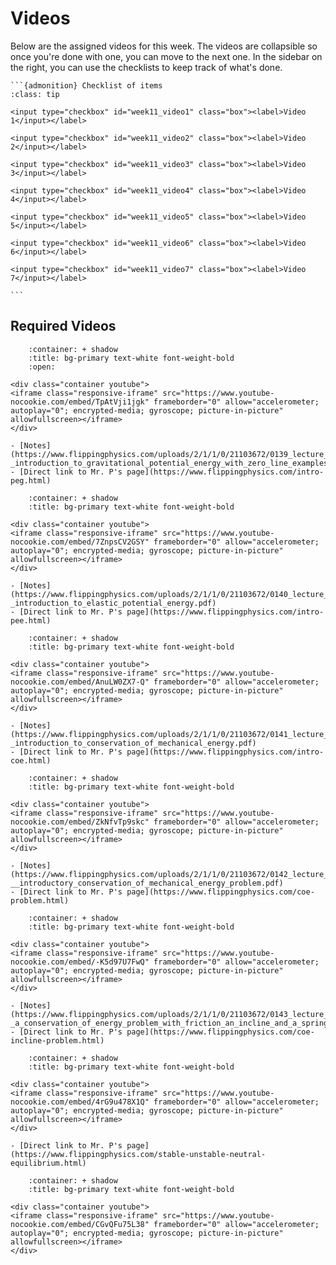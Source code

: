 # Videos

Below are the assigned videos for this week. 
The videos are collapsible so once you're done with one, you can move to the next one.
In the sidebar on the right, you can use the checklists to keep track of what's done.

````{margin}
```{admonition} Checklist of items
:class: tip

<input type="checkbox" id="week11_video1" class="box"><label>Video 1</input></label>

<input type="checkbox" id="week11_video2" class="box"><label>Video 2</input></label>

<input type="checkbox" id="week11_video3" class="box"><label>Video 3</input></label>

<input type="checkbox" id="week11_video4" class="box"><label>Video 4</input></label>

<input type="checkbox" id="week11_video5" class="box"><label>Video 5</input></label>

<input type="checkbox" id="week11_video6" class="box"><label>Video 6</input></label>

<input type="checkbox" id="week11_video7" class="box"><label>Video 7</input></label>

```
````

## Required Videos

```{dropdown} 1. Introduction to Gravitational Potential Energy with Zero Line Examples
    :container: + shadow
    :title: bg-primary text-white font-weight-bold
    :open:

<div class="container youtube">
<iframe class="responsive-iframe" src="https://www.youtube-nocookie.com/embed/TpAtVji1jgk" frameborder="0" allow="accelerometer; autoplay="0"; encrypted-media; gyroscope; picture-in-picture" allowfullscreen></iframe>
</div>

- [Notes](https://www.flippingphysics.com/uploads/2/1/1/0/21103672/0139_lecture_notes_-_introduction_to_gravitational_potential_energy_with_zero_line_examples.pdf)
- [Direct link to Mr. P's page](https://www.flippingphysics.com/intro-peg.html)
```

```{dropdown} 2. Introduction to Elastic Potential Energy with Examples
    :container: + shadow
    :title: bg-primary text-white font-weight-bold

<div class="container youtube">
<iframe class="responsive-iframe" src="https://www.youtube-nocookie.com/embed/7ZnpsCV2GSY" frameborder="0" allow="accelerometer; autoplay="0"; encrypted-media; gyroscope; picture-in-picture" allowfullscreen></iframe>
</div>

- [Notes](https://www.flippingphysics.com/uploads/2/1/1/0/21103672/0140_lecture_notes_-_introduction_to_elastic_potential_energy.pdf)
- [Direct link to Mr. P's page](https://www.flippingphysics.com/intro-pee.html)
```

```{dropdown} 3. Introduction to Conservation of Mechanical Energy with Demonstrations
    :container: + shadow
    :title: bg-primary text-white font-weight-bold

<div class="container youtube">
<iframe class="responsive-iframe" src="https://www.youtube-nocookie.com/embed/AnuLW0ZX7-Q" frameborder="0" allow="accelerometer; autoplay="0"; encrypted-media; gyroscope; picture-in-picture" allowfullscreen></iframe>
</div>

- [Notes](https://www.flippingphysics.com/uploads/2/1/1/0/21103672/0141_lecture_notes_-_introduction_to_conservation_of_mechanical_energy.pdf)
- [Direct link to Mr. P's page](https://www.flippingphysics.com/intro-coe.html)
```

```{dropdown} 4. Introductory Conservation of Mechanical Energy Problem using a Trebuchet
    :container: + shadow
    :title: bg-primary text-white font-weight-bold

<div class="container youtube">
<iframe class="responsive-iframe" src="https://www.youtube-nocookie.com/embed/ZkNfvTp9skc" frameborder="0" allow="accelerometer; autoplay="0"; encrypted-media; gyroscope; picture-in-picture" allowfullscreen></iframe>
</div>

- [Notes](https://www.flippingphysics.com/uploads/2/1/1/0/21103672/0142_lecture_notes_-__introductory_conservation_of_mechanical_energy_problem.pdf)
- [Direct link to Mr. P's page](https://www.flippingphysics.com/coe-problem.html)
```

```{dropdown} 5. Conservation of Energy Problem with Friction, an Incline and a Spring by Billy
    :container: + shadow
    :title: bg-primary text-white font-weight-bold

<div class="container youtube">
<iframe class="responsive-iframe" src="https://www.youtube-nocookie.com/embed/-K5d97U7FwQ" frameborder="0" allow="accelerometer; autoplay="0"; encrypted-media; gyroscope; picture-in-picture" allowfullscreen></iframe>
</div>

- [Notes](https://www.flippingphysics.com/uploads/2/1/1/0/21103672/0143_lecture_notes_-_a_conservation_of_energy_problem_with_friction_an_incline_and_a_spring_by_billy.pdf)
- [Direct link to Mr. P's page](https://www.flippingphysics.com/coe-incline-problem.html)
```

```{dropdown} 6. Stable, Unstable and Neutral Equilibrium
    :container: + shadow
    :title: bg-primary text-white font-weight-bold
    
<div class="container youtube">
<iframe class="responsive-iframe" src="https://www.youtube-nocookie.com/embed/4rG9u478X1Q" frameborder="0" allow="accelerometer; autoplay="0"; encrypted-media; gyroscope; picture-in-picture" allowfullscreen></iframe>
</div>

- [Direct link to Mr. P's page](https://www.flippingphysics.com/stable-unstable-neutral-equilibrium.html)
```

```{dropdown} 7. Introduction to the Conservative Force and it's Potential Energy with Example Problem
    :container: + shadow
    :title: bg-primary text-white font-weight-bold

<div class="container youtube">
<iframe class="responsive-iframe" src="https://www.youtube-nocookie.com/embed/CGvQFu75L38" frameborder="0" allow="accelerometer; autoplay="0"; encrypted-media; gyroscope; picture-in-picture" allowfullscreen></iframe>
</div>

```